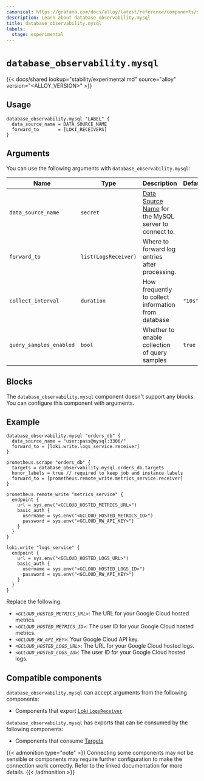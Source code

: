 ```yaml
---
canonical: https://grafana.com/docs/alloy/latest/reference/components/database_observability.mysql/
description: Learn about database_observability.mysql
title: database_observability.mysql
labels:
  stage: experimental
---
```


# `database_observability.mysql`

{{< docs/shared lookup="stability/experimental.md" source="alloy" version="<ALLOY_VERSION>" >}}

## Usage

```alloy
database_observability.mysql "LABEL" {
  data_source_name = DATA_SOURCE_NAME
  forward_to       = [LOKI_RECEIVERS]
}
```

## Arguments

You can use the following arguments with `database_observability.mysql`:

| Name                    | Type                 | Description                                                                                                         | Default | Required |
| ----------------------- | -------------------- | ------------------------------------------------------------------------------------------------------------------- | ------- | -------- |
| `data_source_name`      | `secret`             | [Data Source Name](https://github.com/go-sql-driver/mysql#dsn-data-source-name) for the MySQL server to connect to. |         | yes      |
| `forward_to`            | `list(LogsReceiver)` | Where to forward log entries after processing.                                                                      |         | yes      |
| `collect_interval`      | `duration`           | How frequently to collect information from database                                                                 | `"10s"` | no       |
| `query_samples_enabled` | `bool`               | Whether to enable collection of query samples                                                                       | `true`  | no       |

## Blocks

The `database_observability.mysql` component doesn't support any blocks. You can configure this component with arguments.

## Example

```alloy
database_observability.mysql "orders_db" {
  data_source_name = "user:pass@mysql:3306/"
  forward_to = [loki.write.logs_service.receiver]
}

prometheus.scrape "orders_db" {
  targets = database_observability.mysql.orders_db.targets
  honor_labels = true // required to keep job and instance labels
  forward_to = [prometheus.remote_write.metrics_service.receiver]
}

prometheus.remote_write "metrics_service" {
  endpoint {
    url = sys.env("<GCLOUD_HOSTED_METRICS_URL>")
    basic_auth {
      username = sys.env("<GCLOUD_HOSTED_METRICS_ID>")
      password = sys.env("<GCLOUD_RW_API_KEY>")
    }
  }
}

loki.write "logs_service" {
  endpoint {
    url = sys.env("<GCLOUD_HOSTED_LOGS_URL>")
    basic_auth {
      username = sys.env("<GCLOUD_HOSTED_LOGS_ID>")
      password = sys.env("<GCLOUD_RW_API_KEY>")
    }
  }
}
```

Replace the following:

- _`<GCLOUD_HOSTED_METRICS_URL>`_: The URL for your Google Cloud hosted metrics.
- _`<GCLOUD_HOSTED_METRICS_ID>`_: The user ID for your Google Cloud hosted metrics.
- _`<GCLOUD_RW_API_KEY>`_: Your Google Cloud API key.
- _`<GCLOUD_HOSTED_LOGS_URL>`_: The URL for your Google Cloud hosted logs.
- _`<GCLOUD_HOSTED_LOGS_ID>`_: The user ID for your Google Cloud hosted logs.

[Data Source Name]: https://github.com/go-sql-driver/mysql#dsn-data-source-name

<!-- START GENERATED COMPATIBLE COMPONENTS -->

## Compatible components

`database_observability.mysql` can accept arguments from the following components:

- Components that export [Loki `LogsReceiver`](../../../compatibility/#loki-logsreceiver-exporters)

`database_observability.mysql` has exports that can be consumed by the following components:

- Components that consume [Targets](../../../compatibility/#targets-consumers)

{{< admonition type="note" >}}
Connecting some components may not be sensible or components may require further configuration to make the connection work correctly.
Refer to the linked documentation for more details.
{{< /admonition >}}

<!-- END GENERATED COMPATIBLE COMPONENTS -->
